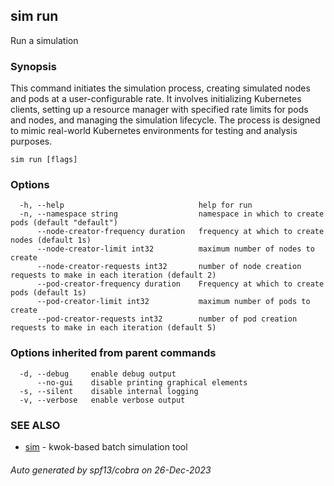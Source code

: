 ## sim run

Run a simulation

### Synopsis

This command initiates the simulation process, creating simulated nodes and pods at a user-configurable rate.
It involves initializing Kubernetes clients, setting up a resource manager with specified rate limits for pods and nodes,
and managing the simulation lifecycle.
The process is designed to mimic real-world Kubernetes environments for testing and analysis purposes.

```
sim run [flags]
```

### Options

```
  -h, --help                              help for run
  -n, --namespace string                  namespace in which to create pods (default "default")
      --node-creator-frequency duration   frequency at which to create nodes (default 1s)
      --node-creator-limit int32          maximum number of nodes to create
      --node-creator-requests int32       number of node creation requests to make in each iteration (default 2)
      --pod-creator-frequency duration    Frequency at which to create pods (default 1s)
      --pod-creator-limit int32           maximum number of pods to create
      --pod-creator-requests int32        number of pod creation requests to make in each iteration (default 5)
```

### Options inherited from parent commands

```
  -d, --debug     enable debug output
      --no-gui    disable printing graphical elements
  -s, --silent    disable internal logging
  -v, --verbose   enable verbose output
```

### SEE ALSO

* [sim](sim.md)	 - kwok-based batch simulation tool

###### Auto generated by spf13/cobra on 26-Dec-2023
